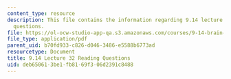```yaml
---
content_type: resource
description: This file contains the information regarding 9.14 lecture 32 reading
  questions.
file: https://ol-ocw-studio-app-qa.s3.amazonaws.com/courses/9-14-brain-structure-and-its-origins-spring-2014/deb650613be1fb8169f306d2391c8488_MIT9_14S14_Lec32ReadQue.pdf
file_type: application/pdf
parent_uid: b70fd933-c826-d046-3486-e5588b6773ad
resourcetype: Document
title: 9.14 Lecture 32 Reading Questions
uid: deb65061-3be1-fb81-69f3-06d2391c8488
---
```


